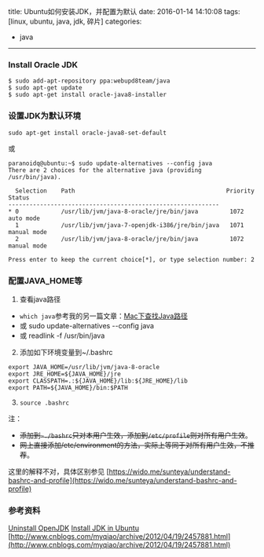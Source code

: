 title: Ubuntu如何安装JDK，并配置为默认
date: 2016-01-14 14:10:08
tags: [linux, ubuntu, java, jdk, 碎片]
categories: 
- java
---

### Install Oracle JDK
```
$ sudo add-apt-repository ppa:webupd8team/java
$ sudo apt-get update
$ sudo apt-get install oracle-java8-installer
```
<!--more-->

### 设置JDK为默认环境
```
sudo apt-get install oracle-java8-set-default
```
或
```
paranoidq@ubuntu:~$ sudo update-alternatives --config java
There are 2 choices for the alternative java (providing /usr/bin/java).

  Selection    Path                                           Priority   Status
------------------------------------------------------------
* 0            /usr/lib/jvm/java-8-oracle/jre/bin/java         1072      auto mode
  1            /usr/lib/jvm/java-7-openjdk-i386/jre/bin/java   1071      manual mode
  2            /usr/lib/jvm/java-8-oracle/jre/bin/java         1072      manual mode

Press enter to keep the current choice[*], or type selection number: 2
```

### 配置JAVA_HOME等

1. 查看java路径
 - `which java`参考我的另一篇文章：[Mac下查找Java路径](http://paranoidq.github.io/2016/01/03/Mac-java-config/)
 - 或 sudo update-alternatives --config java
 - 或 readlink -f /usr/bin/java

2. 添加如下环境变量到~/.bashrc
 ```
 export JAVA_HOME=/usr/lib/jvm/java-8-oracle
 export JRE_HOME=${JAVA_HOME}/jre
 export CLASSPATH=.:${JAVA_HOME}/lib:${JRE_HOME}/lib
 export PATH=${JAVA_HOME}/bin:$PATH
 ```

3. `source .bashrc`

 注：
 - ~~添加到`~./bashrc`只对本用户生效，添加到`/etc/profile`则对所有用户生效~~。
 - ~~网上直接添加/etc/environment的方法，实际上等同于对所有用户生效，不推荐~~。
 
 这里的解释不对，具体区别参见 [https://wido.me/sunteya/understand-bashrc-and-profile](https://wido.me/sunteya/understand-bashrc-and-profile)

### 参考资料

[Uninstall OpenJDK](http://askubuntu.com/questions/335457/how-to-uninstall-openjdk)
[Install JDK in Ubuntu](http://tecadmin.net/install-oracle-java-8-jdk-8-ubuntu-via-ppa/)
[http://www.cnblogs.com/myqiao/archive/2012/04/19/2457881.html](http://www.cnblogs.com/myqiao/archive/2012/04/19/2457881.html)
